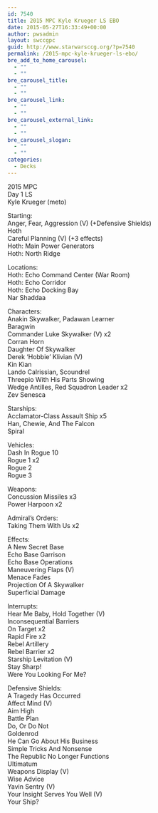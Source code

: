 ```yaml
---
id: 7540
title: 2015 MPC Kyle Krueger LS EBO
date: 2015-05-27T16:33:49+00:00
author: pwsadmin
layout: swccgpc
guid: http://www.starwarsccg.org/?p=7540
permalink: /2015-mpc-kyle-krueger-ls-ebo/
bre_add_to_home_carousel:
  - ""
  - ""
bre_carousel_title:
  - ""
  - ""
bre_carousel_link:
  - ""
  - ""
bre_carousel_external_link:
  - ""
  - ""
bre_carousel_slogan:
  - ""
  - ""
categories:
  - Decks
---
```

2015 MPC  
Day 1 LS  
Kyle Krueger (meto)

Starting:  
Anger, Fear, Aggression (V) (+Defensive Shields)  
Hoth  
Careful Planning (V) (+3 effects)  
Hoth: Main Power Generators  
Hoth: North Ridge

Locations:  
Hoth: Echo Command Center (War Room)  
Hoth: Echo Corridor  
Hoth: Echo Docking Bay  
Nar Shaddaa

Characters:  
Anakin Skywalker, Padawan Learner  
Baragwin  
Commander Luke Skywalker (V) x2  
Corran Horn  
Daughter Of Skywalker  
Derek &#8216;Hobbie&#8217; Klivian (V)  
Kin Kian  
Lando Calrissian, Scoundrel  
Threepio With His Parts Showing  
Wedge Antilles, Red Squadron Leader x2  
Zev Senesca

Starships:  
Acclamator-Class Assault Ship x5  
Han, Chewie, And The Falcon  
Spiral

Vehicles:  
Dash In Rogue 10  
Rogue 1 x2  
Rogue 2  
Rogue 3

Weapons:  
Concussion Missiles x3  
Power Harpoon x2

Admiral&#8217;s Orders:  
Taking Them With Us x2

Effects:  
A New Secret Base  
Echo Base Garrison  
Echo Base Operations  
Maneuvering Flaps (V)  
Menace Fades  
Projection Of A Skywalker  
Superficial Damage

Interrupts:  
Hear Me Baby, Hold Together (V)  
Inconsequential Barriers  
On Target x2  
Rapid Fire x2  
Rebel Artillery  
Rebel Barrier x2  
Starship Levitation (V)  
Stay Sharp!  
Were You Looking For Me?

Defensive Shields:  
A Tragedy Has Occurred  
Affect Mind (V)  
Aim High  
Battle Plan  
Do, Or Do Not  
Goldenrod  
He Can Go About His Business  
Simple Tricks And Nonsense  
The Republic No Longer Functions  
Ultimatum  
Weapons Display (V)  
Wise Advice  
Yavin Sentry (V)  
Your Insight Serves You Well (V)  
Your Ship?